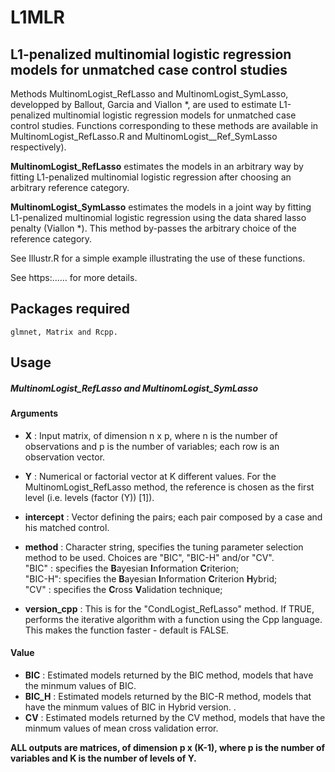 # L1MLR
## L1-penalized multinomial logistic regression models for unmatched case control studies

Methods MultinomLogist_RefLasso and MultinomLogist_SymLasso, developped by Ballout, Garcia and Viallon *, are used to estimate L1-penalized multinomial logistic regression models for unmatched case control studies. Functions corresponding to these methods are available in MultinomLogist_RefLasso.R and MultinomLogist__Ref_SymLasso respectively).

**MultinomLogist_RefLasso** estimates the models in an arbitrary way by fitting L1-penalized multinomial logistic regression after choosing an arbitrary reference category.

**MultinomLogist_SymLasso** estimates the models in a joint way by fitting L1-penalized multinomial logistic regression using the data shared lasso penalty (Viallon *). This method by-passes the arbitrary choice of the reference category.

See Illustr.R for a simple example illustrating the use of these functions.

See https:...... for more details.
## Packages required 


```
glmnet, Matrix and Rcpp.
```



## Usage
##### MultinomLogist_RefLasso and MultinomLogist_SymLasso
#### Arguments
* **X**        : Input matrix, of dimension n x p, where n is the number of observations and p is the number of variables; each row is an observation vector.  
* **Y**        : Numerical or factorial vector at K different values. For the MultinomLogist_RefLasso method, the reference is chosen as the first level (i.e. levels (factor (Y)) [1]).
* **intercept**    : Vector defining the pairs; each pair composed by a case and his matched control.  
* **method**        : Character string, specifies the tuning parameter selection method to be used. Choices are "BIC", "BIC-H" and/or "CV".  
"BIC" :  specifies the **B**ayesian **I**nformation **C**riterion;  
"BIC-H":  specifies the **B**ayesian **I**nformation **C**riterion **H**ybrid;  
"CV"  :  specifies the **C**ross **V**alidation technique;  

* **version_cpp**      : This is for the "CondLogist_RefLasso" method. If TRUE, performs the iterative algorithm with a function using the Cpp language. This makes the function faster - default is FALSE.

#### Value
* **BIC**         : Estimated models returned by the BIC method, models that have the minmum values of BIC.    
* **BIC_H**       : Estimated models returned by the BIC-R method, models that have the minmum values of BIC in Hybrid version.  .   
* **CV**       : Estimated models returned by the CV method, models that have the minmum values of mean cross validation error.   
   
**ALL outputs are matrices, of dimension p x (K-1), where p is the number of variables and K is the number of levels of Y.**  
